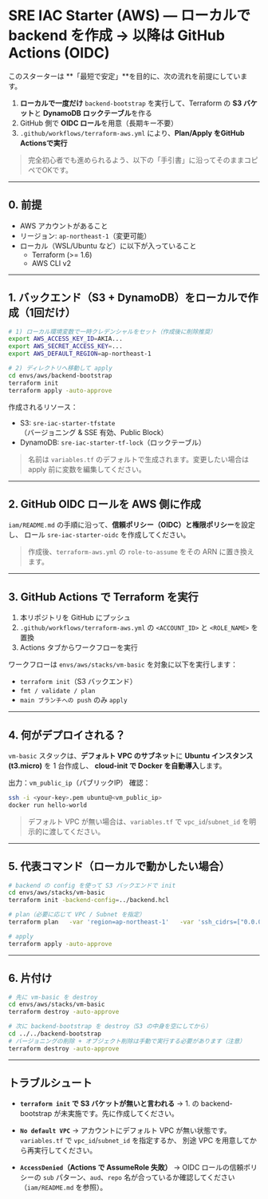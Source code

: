# SRE IAC Starter (AWS) — ローカルで backend を作成 → 以降は GitHub Actions (OIDC)

このスターターは **「最短で安定」**を目的に、次の流れを前提にしています。

1. **ローカルで一度だけ** `backend-bootstrap` を実行して、Terraform の **S3 バケット**と **DynamoDB ロックテーブル**を作る
2. GitHub 側で **OIDC ロール**を用意（長期キー不要）
3. `.github/workflows/terraform-aws.yml` により、**Plan/Apply をGitHub Actionsで実行**

> 完全初心者でも進められるよう、以下の「手引書」に沿ってそのままコピペでOKです。

---

## 0. 前提

- AWS アカウントがあること
- リージョン: `ap-northeast-1`（変更可能）
- ローカル（WSL/Ubuntu など）に以下が入っていること
  - Terraform (>= 1.6)
  - AWS CLI v2

---

## 1. バックエンド（S3 + DynamoDB）をローカルで作成（1回だけ）

```bash
# 1) ローカル環境変数で一時クレデンシャルをセット（作成後に削除推奨）
export AWS_ACCESS_KEY_ID=AKIA...
export AWS_SECRET_ACCESS_KEY=...
export AWS_DEFAULT_REGION=ap-northeast-1

# 2) ディレクトリへ移動して apply
cd envs/aws/backend-bootstrap
terraform init
terraform apply -auto-approve
```

作成されるリソース：

- S3: `sre-iac-starter-tfstate`（バージョニング & SSE 有効、Public Block）
- DynamoDB: `sre-iac-starter-tf-lock`（ロックテーブル）

> 名前は `variables.tf` のデフォルトで生成されます。変更したい場合は apply 前に変数を編集してください。

---

## 2. GitHub OIDC ロールを AWS 側に作成

`iam/README.md` の手順に沿って、**信頼ポリシー（OIDC）**と**権限ポリシー**を設定し、
ロール `sre-iac-starter-oidc` を作成してください。

> 作成後、`terraform-aws.yml` の `role-to-assume` をその ARN に置き換えます。

---

## 3. GitHub Actions で Terraform を実行

1. 本リポジトリを GitHub にプッシュ
2. `.github/workflows/terraform-aws.yml` の `<ACCOUNT_ID>` と `<ROLE_NAME>` を置換
3. Actions タブからワークフローを実行

ワークフローは `envs/aws/stacks/vm-basic` を対象に以下を実行します：

- `terraform init`（S3 バックエンド）
- `fmt / validate / plan`
- `main ブランチへの push` のみ `apply`

---

## 4. 何がデプロイされる？

`vm-basic` スタックは、**デフォルト VPC のサブネット**に **Ubuntu インスタンス (t3.micro)** を 1 台作成し、
**cloud-init で Docker を自動導入**します。

出力：`vm_public_ip`（パブリックIP）
確認：

```bash
ssh -i <your-key>.pem ubuntu@<vm_public_ip>
docker run hello-world
```

> デフォルト VPC が無い場合は、`variables.tf` で `vpc_id`/`subnet_id` を明示的に渡してください。

---

## 5. 代表コマンド（ローカルで動かしたい場合）

```bash
# backend の config を使って S3 バックエンドで init
cd envs/aws/stacks/vm-basic
terraform init -backend-config=../backend.hcl

# plan（必要に応じて VPC / Subnet を指定）
terraform plan   -var 'region=ap-northeast-1'   -var 'ssh_cidrs=["0.0.0.0/0"]'

# apply
terraform apply -auto-approve
```

---

## 6. 片付け

```bash
# 先に vm-basic を destroy
cd envs/aws/stacks/vm-basic
terraform destroy -auto-approve

# 次に backend-bootstrap を destroy（S3 の中身を空にしてから）
cd ../../backend-bootstrap
# バージョニングの削除 + オブジェクト削除は手動で実行する必要があります（注意）
terraform destroy -auto-approve
```

---

## トラブルシュート

- **`terraform init` で S3 バケットが無いと言われる**
  → 1. の backend-bootstrap が未実施です。先に作成してください。

- **`No default VPC`**
  → アカウントにデフォルト VPC が無い状態です。`variables.tf` で `vpc_id`/`subnet_id` を指定するか、
     別途 VPC を用意してから再実行してください。

- **`AccessDenied`（Actions で AssumeRole 失敗）**
  → OIDC ロールの信頼ポリシーの `sub` パターン、`aud`、`repo` 名が合っているか確認してください（`iam/README.md` を参照）。

